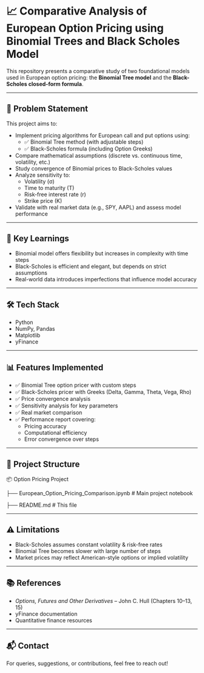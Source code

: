 # 📈 Comparative Analysis of European Option Pricing using Binomial Trees and Black Scholes Model

This repository presents a comparative study of two foundational models used in European option pricing: the **Binomial Tree model** and the **Black-Scholes closed-form formula**.

---

## 📌 Problem Statement

This project aims to:

- Implement pricing algorithms for European call and put options using:
  - ✅ Binomial Tree method (with adjustable steps)
  - ✅ Black-Scholes formula (including Option Greeks)
- Compare mathematical assumptions (discrete vs. continuous time, volatility, etc.)
- Study convergence of Binomial prices to Black-Scholes values
- Analyze sensitivity to:
  - Volatility (σ)
  - Time to maturity (T)
  - Risk-free interest rate (r)
  - Strike price (K)
- Validate with real market data (e.g., SPY, AAPL) and assess model performance

---

## 🧠 Key Learnings

- Binomial model offers flexibility but increases in complexity with time steps
- Black-Scholes is efficient and elegant, but depends on strict assumptions
- Real-world data introduces imperfections that influence model accuracy

---

## 🛠 Tech Stack

- Python 
- NumPy, Pandas
- Matplotlib
- yFinance

---

## 📊 Features Implemented

- ✅ Binomial Tree option pricer with custom steps  
- ✅ Black-Scholes pricer with Greeks (Delta, Gamma, Theta, Vega, Rho)  
- ✅ Price convergence analysis  
- ✅ Sensitivity analysis for key parameters  
- ✅ Real market comparison  
- ✅ Performance report covering:
  - Pricing accuracy  
  - Computational efficiency  
  - Error convergence over steps  

---

## 📁 Project Structure
📦 Option Pricing Project

├── European_Option_Pricing_Comparison.ipynb # Main project notebook

├── README.md # This file

---

## ⚠️ Limitations

- Black-Scholes assumes constant volatility & risk-free rates
- Binomial Tree becomes slower with large number of steps
- Market prices may reflect American-style options or implied volatility

---

## 📚 References

- *Options, Futures and Other Derivatives* – John C. Hull (Chapters 10–13, 15)
- yFinance documentation  
- Quantitative finance resources

---

## 📬 Contact

For queries, suggestions, or contributions, feel free to reach out!

